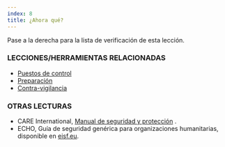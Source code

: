 ```yaml
---
index: 8
title: ¿Ahora qué?
---
```

Pase a la derecha para la lista de verificación de esta lección.

### LECCIONES/HERRAMIENTAS RELACIONADAS

*   [Puestos de control](umbrella://travel/checkpoints)
*   [Preparación](umbrella://travel/preparation)
*   [Contra-vigilancia](umbrella://incident-response/counter-surveillance/expert)

### OTRAS LECTURAS

*   CARE International, [Manual de seguridad y protección](https://www.eisf.eu/wp-content/uploads/2014/09/0614-Macpherson-2004-CARE-International-Safety-and-Security-Handbook.pdf) .
*   ECHO, Guía de seguridad genérica para organizaciones humanitarias, disponible en [eisf.eu](https://www.eisf.eu/library/generic-security-guide-for-humanitarian-organisations/).